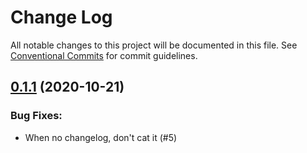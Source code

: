 # Change Log

All notable changes to this project will be documented in this file.
See [Conventional Commits](Https://conventionalcommits.org) for commit guidelines.

<!-- changelog -->

## [0.1.1](https://github.com/asummers/gh_actions_testing/compare/0.1.1...0.1.1) (2020-10-21)




### Bug Fixes:

* When no changelog, don't cat it (#5)
